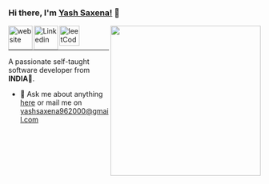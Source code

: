 ### Hi there, I'm [Yash Saxena!](https://yashsaxena9.github.io/) 👋

<img align="right" width="300px" src="https://github.com/YashSaxena9/YashSaxena9/blob/master/Emo.jpeg">

<a href="https://yashsaxena9.github.io/">
  <img align="left" alt="website" width="48px" src="https://github.com/YashSaxena9/YashSaxena9/blob/master/Emo.jpeg" />
</a>
<a href="hhttps://www.linkedin.com/in/yash-saxena-894850185/">
  <img align="left" alt="Linkedin" width="48px" src="https://github.com/YashSaxena9/YashSaxena9/blob/master/assets/linkedin.png" />
</a>
<a href="https://leetcode.com/yashsaxena9/">
  <img align="left" alt="leetCode" width="40px" src="https://encrypted-tbn0.gstatic.com/images?q=tbn%3AANd9GcR2KJ34dO3Vp7rp1UHEo4eO8VAFNoHKLI9mrw&usqp=CAU" />
</a>

<br />
<br />
<hr />

<p> A passionate self-taught software developer from <b>INDIA</b>💜. </p>

- 💬 Ask me about anything [here](https://github.com/yashsaxena9/yashsaxena9/issues) or mail me on <yashsaxena962000@gmail.com>
